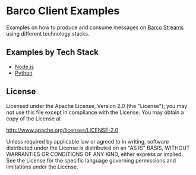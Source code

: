 # Barco Client Examples

Examples on how to produce and consume messages on [Barco Streams](https://github.com/barcostreams/barco) using
different technology stacks.

## Examples by Tech Stack

- [Node.js](./nodejs/)
- [Python](./python/)

## License

Licensed under the Apache License, Version 2.0 (the "License"); you may not use this file except in compliance with the
License. You may obtain a copy of the License at

http://www.apache.org/licenses/LICENSE-2.0

Unless required by applicable law or agreed to in writing, software distributed under the License is distributed on an
"AS IS" BASIS, WITHOUT WARRANTIES OR CONDITIONS OF ANY KIND, either express or implied. See the License for the specific
language governing permissions and limitations under the License.
